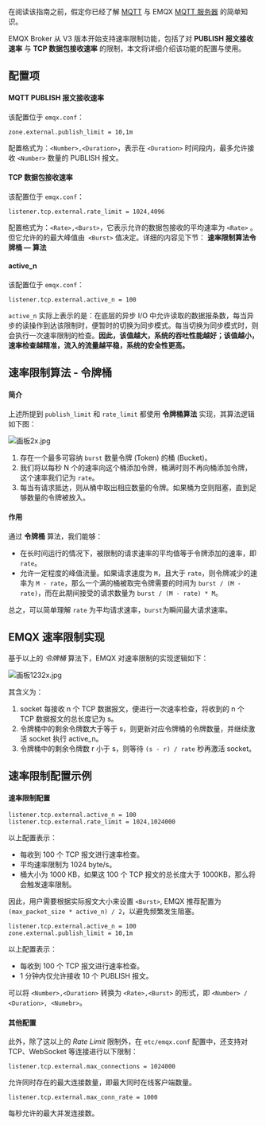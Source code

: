 在阅读该指南之前，假定你已经了解 [MQTT](https://www.emqx.com/zh/mqtt) 与 EMQX [MQTT 服务器](https://www.emqx.com/zh/products/emqx) 的简单知识。

EMQX Broker 从 V3 版本开始支持速率限制功能，包括了对 **PUBLISH 报文接收速率** 与 **TCP 数据包接收速率** 的限制，本文将详细介绍该功能的配置与使用。



## 配置项

#### MQTT PUBLISH 报文接收速率

该配置位于 `emqx.conf`：

`zone.external.publish_limit = 10,1m`

配置格式为：`<Number>,<Duration>`，表示在 `<Duration>` 时间段内，最多允许接收 `<Number>` 数量的 PUBLISH 报文。

#### TCP 数据包接收速率

该配置位于 `emqx.conf`：

`listener.tcp.external.rate_limit = 1024,4096`



配置格式为：`<Rate>,<Burst>`，它表示允许的数据包接收的平均速率为 `<Rate>` 。但它允许的的最大峰值由` <Burst>` 值决定。详细的内容见下节： **速率限制算法令牌桶 — 算法**

#### active_n

该配置位于 `emqx.conf`：

`listener.tcp.external.active_n = 100`

 `active_n` 实际上表示的是：在底层的异步 I/O 中允许读取的数据报条数，每当异步的读操作到达该限制时，便暂时的切换为同步模式。每当切换为同步模式时，则会执行一次速率限制的检查。**因此，该值越大，系统的吞吐性能越好；该值越小，速率检查越精准，流入的流量越平稳，系统的安全性更高。**

## 速率限制算法 - 令牌桶

#### 简介

上述所提到 `publish_limit` 和 `rate_limit` 都使用 **令牌桶算法** 实现，其算法逻辑如下图：

![画板2x.jpg](https://static.emqx.net/images/774c97d301a252790e77e52af992b92a.jpg)

1. 存在一个最多可容纳 `burst` 数量令牌 (Token) 的桶 (Bucket)。
2. 我们将以每秒 N 个的速率向这个桶添加令牌，桶满时则不再向桶添加令牌，这个速率我们记为 `rate`。
3. 每当有请求抵达，则从桶中取出相应数量的令牌。如果桶为空则阻塞，直到足够数量的令牌被放入。

#### 作用

通过 **令牌桶** 算法，我们能够：

- 在长时间运行的情况下，被限制的请求速率的平均值等于令牌添加的速率，即 `rate`。
- 允许一定程度的峰值流量。如果请求速度为 `M`，且大于 `rate`，则令牌减少的速率为 `M - rate`，那么一个满的桶被取完令牌需要的时间为 `burst / (M - rate)`，而在此期间接受的请求数量为 `burst / (M - rate) * M`。

总之，可以简单理解 `rate` 为平均请求速率，`burst`为瞬间最大请求速率。



## EMQX 速率限制实现

基于以上的 *令牌桶* 算法下，EMQX 对速率限制的实现逻辑如下：

![画板1232x.jpg](https://static.emqx.net/images/874ae38a1c06a8919d2109d148adf177.jpg)

其含义为：

1. socket 每接收 n 个 TCP 数据报文，便进行一次速率检查，将收到的 n 个 TCP 数据报文的总长度记为 s。
2. 令牌桶中的剩余令牌数大于等于 s，则更新对应令牌桶的令牌数量，并继续激活 socket 执行 active_n。
3. 令牌桶中的剩余令牌数 r 小于 s，则等待 `(s - r) / rate` 秒再激活 socket。

## 速率限制配置示例

#### 速率限制配置

```properties
listener.tcp.external.active_n = 100
listener.tcp.external.rate_limit = 1024,1024000
```

以上配置表示：

- 每收到 100 个 TCP 报文进行速率检查。
- 平均速率限制为 1024 byte/s。
- 桶大小为 1000 KB，如果这 100 个 TCP 报文的总长度大于 1000KB，那么将会触发速率限制。

因此，用户需要根据实际报文大小来设置 `<Burst>`, EMQX 推荐配置为 `(max_packet_size * active_n) / 2`，以避免频繁发生阻塞。

```properties
listener.tcp.external.active_n = 100
zone.external.publish_limit = 10,1m
```

以上配置表示：

- 每收到 100 个 TCP 报文进行速率检查。
- 1 分钟内仅允许接收 10 个 PUBLISH 报文。

可以将 `<Number>,<Duration>` 转换为 `<Rate>,<Burst>` 的形式，即 `<Number> / <Duration>, <Numebr>`。

#### 其他配置

此外，除了这以上的 *Rate Limit* 限制外，在 `etc/emqx.conf` 配置中，还支持对 TCP、WebSocket 等连接进行以下限制：

`
listener.tcp.external.max_connections = 1024000
`

允许同时存在的最大连接数量，即最大同时在线客户端数量。

`
listener.tcp.external.max_conn_rate = 1000
`

每秒允许的最大并发连接数。
